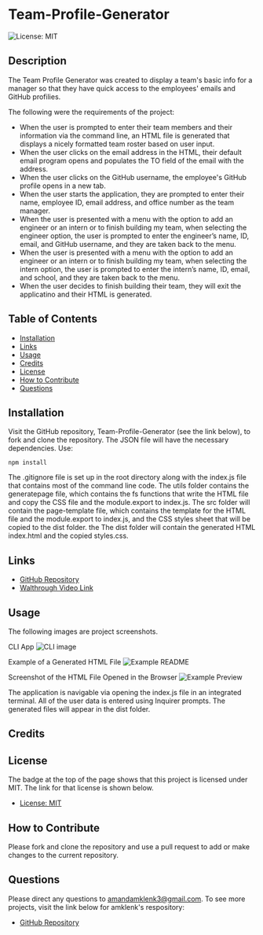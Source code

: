 # Team-Profile-Generator

![License: MIT](https://img.shields.io/badge/License-MIT-yellow.svg)

## Description
The Team Profile Generator was created to display a team's basic info for a manager so that they have quick access to the employees' emails and GitHub profilies.

The following were the requirements of the project:
- When the user is prompted to enter their team members and their information via the command line, an HTML file is generated that displays a nicely formatted team roster based on user input.
- When the user clicks on the email address in the HTML, their default email program opens and populates the TO field of the email with the address.
- When the user clicks on the GitHub username, the employee's GitHub profile opens in a new tab.
- When the user starts the application, they are prompted to enter their name, employee ID, email address, and office number as the team manager.
- When the user is presented with a menu with the option to add an engineer or an intern or to finish building my team, when selecting the engineer option, the user is prompted to enter the engineer’s name, ID, email, and GitHub username, and they are taken back to the menu.
- When the user is presented with a menu with the option to add an engineer or an intern or to finish building my team, when selecting the intern option, the user is prompted to enter the intern’s name, ID, email, and school, and they are taken back to the menu.
- When the user decides to finish building their team, they will exit the applicatino and their HTML is generated.

## Table of Contents
- [Installation](#installation)
- [Links](#links)
- [Usage](#usage)
- [Credits](#credits)
- [License](#license)
- [How to Contribute](#how-to-contribute)
- [Questions](#questions)

## Installation
Visit the GitHub repository, Team-Profile-Generator (see the link below), to fork and clone the repository. The JSON file will have the necessary dependencies. Use:
````````````
npm install
````````````
The .gitignore file is set up in the root directory along with the index.js file that contains most of the command line code. The utils folder contains the generatepage file, which contains the fs functions that write the HTML file and copy the CSS file and the module.export to index.js. The src folder will contain the page-template file, which contains the template for the HTML file and the module.export to index.js, and the CSS styles sheet that will be copied to the dist folder. the The dist folder will contain the generated HTML index.html and the copied styles.css.

## Links
- [GitHub Repository](https://github.com/amklenk/Team-Portfolio-Generator)
- [Walthrough Video Link]()

## Usage
The following images are project screenshots.

CLI App
![CLI image]()

Example of a Generated HTML File
![Example README]()

Screenshot of the HTML File Opened in the Browser
![Example Preview]()

The application is navigable via opening the index.js file in an integrated terminal. All of the user data is entered using Inquirer prompts. The generated files will appear in the dist folder.

## Credits


## License
The badge at the top of the page shows that this project is licensed under MIT. The link for that license is shown below.
- [License: MIT](https://opensource.org/licenses/MIT)
## How to Contribute
Please fork and clone the repository and use a pull request to add or make changes to the current repository.

## Questions
Please direct any questions to amandamklenk3@gmail.com. To see more projects, visit the link below for amklenk's respository: 
- [GitHub Repository](https://github.com/amklenk)
